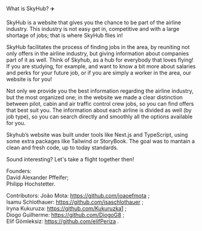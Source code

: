 What is SkyHub? ✈️


SkyHub is a website that gives you the chance to be part of the airline industry. This industry is not easy get in, competitive and with a large shortage of jobs; that is where SkyHub flies in!







SkyHub facilitates the process of finding jobs in the area, by reuniting not only offers in the airline industry, but giving information about companies part of it as well. Think of Skyhub, as a hub for everybody that loves flying! If you are studying, for example, and want to know a bit more about salaries and perks for your future job, or if you are simply a worker in the area, our website is for you!



Not only we provide you the best information regarding the airline industry, but the most organized one; in the website we made a clear distinction between pilot, cabin and air traffic control crew jobs, so you can find offers that best suit you. The information about each airline is divided as well (by job type), so you can search directly and smoothly all the options available for you.



Skyhub’s website was built under tools like Next.js and TypeScript, using some extra packages like Tailwind or StoryBook. The goal was to mantain a clean and fresh code, up to today standards.



Sound interesting? Let's take a flight together then!







Founders:
<br>
David Alexander Pffeifer;
<br>
Philipp Hochstetter.



Contributors:
João Mota: https://github.com/joaoefmota ;
<br>
Isamu Schlothauer: https://github.com/isaschlothauer ;
<br>
Iryna Kukuruza: https://github.com/Kukuruzka1 ;
<br>
Diogo Guilherme: https://github.com/DiogoG8 ;
<br>
Elif Gömleksiz: https://github.com/elifPeriza .
